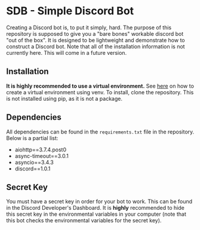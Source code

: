 ﻿# SDB - Simple Discord Bot
Creating a Discord bot is, to put it simply, hard. The purpose of this repository is supposed to give you a "bare bones" workable discord bot "out of the box". It is designed to be lightweight and demonstrate how to construct a Discord bot. Note that all of the installation information is not currently here. This will come in a future version.

## Installation
**It is highly recommended to use a virtual environment.** See [here](https://docs.python.org/3/library/venv.html) on how to create a virtual environment using venv. To install, clone the repository. This is not installed using pip, as it is not a package.

## Dependencies
All dependencies can be found in the `requirements.txt` file in the repository. Below is a partial list:

 - aiohttp==3.7.4.post0 
 - async-timeout==3.0.1 
 - asyncio==3.4.3
 - discord==1.0.1 

## Secret Key
You must have a secret key in order for your bot to work. This can be found in the Discord Developer's Dashboard. It is **highly** recommended to hide this secret key in the environmental variables in your computer (note that this bot checks the environmental variables for the secret key).

